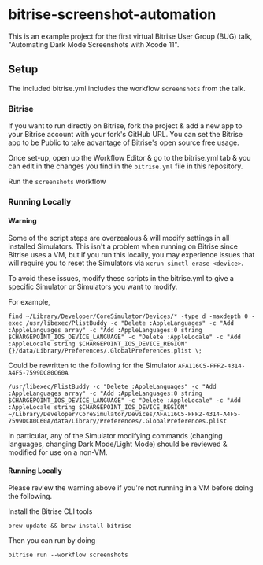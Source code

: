 #  bitrise-screenshot-automation

This is an example project for the first virtual Bitrise User Group (BUG) talk, "Automating Dark Mode Screenshots with Xcode 11".

## Setup

The included bitrise.yml includes the workflow ```screenshots``` from the talk.

### Bitrise

If you want to run directly on Bitrise, fork the project & add a new app to your Bitrise account with your fork's GitHub URL.  You can set the Bitrise app to be Public to take advantage of Bitrise's open source free usage.

Once set-up, open up the Workflow Editor & go to the bitrise.yml tab & you can edit in the changes you find in the ```bitrise.yml``` file in this repository.

Run the ```screenshots``` workflow

### Running Locally

#### Warning

Some of the script steps are overzealous & will modify settings in all installed Simulators.  This isn't a problem when running on Bitrise since Bitrise uses a VM, but if you run this locally, you may experience issues that will require you to reset the Simulators via ```xcrun simctl erase <device>```.

To avoid these issues, modify these scripts in the bitrise.yml to give a specific Simulator or Simulators you want to modify.

For example, 

```
find ~/Library/Developer/CoreSimulator/Devices/* -type d -maxdepth 0 -exec /usr/libexec/PlistBuddy -c "Delete :AppleLanguages" -c "Add :AppleLanguages array" -c "Add :AppleLanguages:0 string $CHARGEPOINT_IOS_DEVICE_LANGUAGE" -c "Delete :AppleLocale" -c "Add :AppleLocale string $CHARGEPOINT_IOS_DEVICE_REGION" {}/data/Library/Preferences/.GlobalPreferences.plist \;
```

Could be rewritten to the following for the Simulator ```AFA116C5-FFF2-4314-A4F5-7599DC80C60A```

```
/usr/libexec/PlistBuddy -c "Delete :AppleLanguages" -c "Add :AppleLanguages array" -c "Add :AppleLanguages:0 string $CHARGEPOINT_IOS_DEVICE_LANGUAGE" -c "Delete :AppleLocale" -c "Add :AppleLocale string $CHARGEPOINT_IOS_DEVICE_REGION" ~/Library/Developer/CoreSimulator/Devices/AFA116C5-FFF2-4314-A4F5-7599DC80C60A/data/Library/Preferences/.GlobalPreferences.plist
```

In particular, any of the Simulator modifying commands (changing languages, changing Dark Mode/Light Mode) should be reviewed & modified for use on a non-VM.

#### Running Locally

Please review the warning above if you're not running in a VM before doing the following.

Install the Bitrise CLI tools

```brew update && brew install bitrise```

Then you can run by doing

```bitrise run --workflow screenshots```

